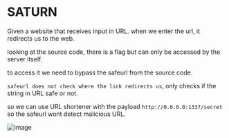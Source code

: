 # SATURN

Given a website that receives input in URL. when we enter the url, it redirects us to the web.

looking at the source code, there is a flag but can only be accessed by the server itself.

to access it we need to bypass the safeurl from the source code.

``safeurl does not check where the link redirects us``, only checks if the string in URL safe or not.

so we can use URL shortener with the payload ``http://0.0.0.0:1337/secret`` so the safeurl wont detect malicious URL.

![image](https://github.com/IcariZ/HTB/assets/89731969/eb293ed9-0c57-44a8-a797-029ef785e895)
